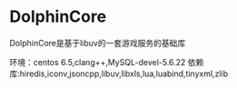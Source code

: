 # DolphinCore
DolphinCore是基于libuv的一套游戏服务的基础库

环境：centos 6.5,clang++,MySQL-devel-5.6.22
依赖库:hiredis,iconv,jsoncpp,libuv,libxls,lua,luabind,tinyxml,zlib
